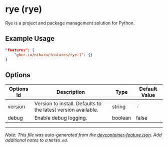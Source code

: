 
# rye (rye)

Rye is a project and package management solution for Python.

## Example Usage

```json
"features": {
    "ghcr.io/nikaro/features/rye:1": {}
}
```

## Options

| Options Id | Description | Type | Default Value |
|-----|-----|-----|-----|
| version | Version to install. Defaults to the latest version available. | string | - |
| debug | Enable debug logging. | boolean | false |



---

_Note: This file was auto-generated from the [devcontainer-feature.json](https://github.com/nikaro/features/blob/main/src/rye/devcontainer-feature.json).  Add additional notes to a `NOTES.md`._
